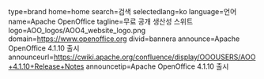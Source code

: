 type=brand
home=home
search=검색
selectedlang=ko
language=언어
name=Apache OpenOffice
tagline=무료 공개 생산성 스위트
logo=AOO_logos/AOO4_website_logo.png
domain=https://www.openoffice.org
divid=bannera
announce=Apache OpenOffice 4.1.10 출시
announceurl=https://cwiki.apache.org/confluence/display/OOOUSERS/AOO+4.1.10+Release+Notes
announcetip=Apache OpenOffice 4.1.10 출시
~~~~~~
